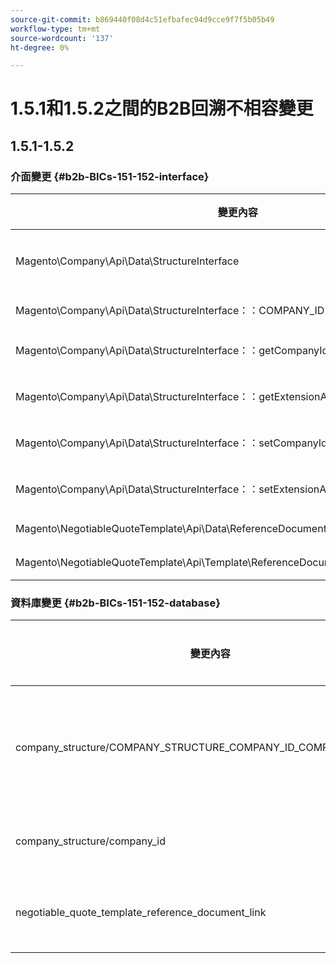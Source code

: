 ```yaml
---
source-git-commit: b869440f08d4c51efbafec94d9cce9f7f5b05b49
workflow-type: tm+mt
source-wordcount: '137'
ht-degree: 0%

---
```

# 1.5.1和1.5.2之間的B2B回溯不相容變更

## 1.5.1-1.5.2

### 介面變更 {#b2b-BICs-151-152-interface}

| 變更內容 | 如何變更 |
| --- | --- |
| Magento\Company\Api\Data\StructureInterface | 已將父項新增至介面。 |
| Magento\Company\Api\Data\StructureInterface：：COMPANY\_ID | 已新增常數。 |
| Magento\Company\Api\Data\StructureInterface：：getCompanyId | 已新增[public]方法。 |
| Magento\Company\Api\Data\StructureInterface：：getExtensionAttributes | 已新增[public]方法。 |
| Magento\Company\Api\Data\StructureInterface：：setCompanyId | 已新增[public]方法。 |
| Magento\Company\Api\Data\StructureInterface：：setExtensionAttributes | 已新增[public]方法。 |
| Magento\NegotiableQuoteTemplate\Api\Data\ReferenceDocumentLinkInterface | 已新增介面。 |
| Magento\NegotiableQuoteTemplate\Api\Template\ReferenceDocumentLinkRepositoryInterface | 已新增介面。 |

### 資料庫變更 {#b2b-BICs-151-152-database}

| 變更內容 | 如何變更 |
| --- | --- |
| company\_structure/COMPANY\_STRUCTURE\_COMPANY\_ID\_COMPANY\_ENTITY\_ID | 已新增外部索引鍵 |
| company\_structure/company\_id | 欄已新增 |
| negotiable\_quote\_template\_reference\_document\_link | 已新增表格 |
